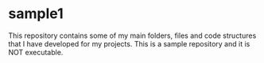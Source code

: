 # sample1
This repository contains some of my main folders, files and code structures that I have developed for my projects. This is a sample repository and it is  NOT executable.
